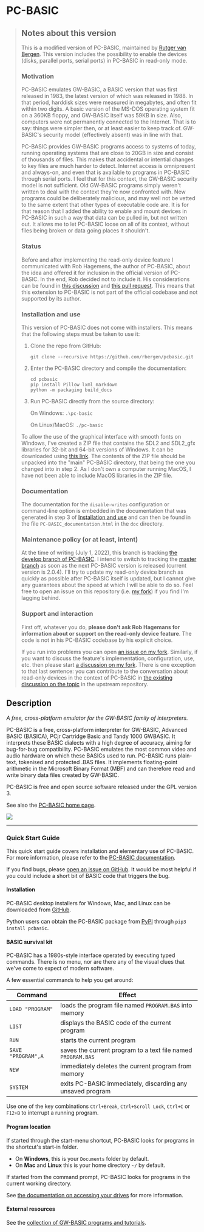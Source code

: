 # PC-BASIC #

> ## Notes about this version ##
>
> This is a modified version of PC-BASIC, maintained by [Rutger van Bergen](https://github.com/rbergen). This version includes the possibility to enable the devices (disks, parallel ports, serial ports) in PC-BASIC in read-only mode. 
>
> ### Motivation ###
>
> PC-BASIC emulates GW-BASIC, a BASIC version that was first released in 1983, the latest version of which was released in 1988. In that period, harddisk sizes were measured in megabytes, and often fit within two digits. A basic version of the MS-DOS operating system fit on a 360KB floppy, and GW-BASIC itself was 59KB in size. Also, computers were not permanently connected to the Internet. That is to say: things were simpler then, or at least easier to keep track of. GW-BASIC's security model (effectively absent) was in line with that.
>
> PC-BASIC provides GW-BASIC programs access to systems of today, running operating systems that are close to 20GB in size and consist of thousands of files. This makes that accidental or intential changes to key files are much harder to detect. Internet access is omnipresent and always-on, and even that is available to programs in PC-BASIC through serial ports. I feel that for this context, the GW-BASIC security model is not sufficient. Old GW-BASIC programs simply weren't written to deal with the context they're now confronted with. New programs could be deliberately malicious, and may well not be vetted to the same extent that other types of executable code are. It is for that reason that I added the ability to enable and mount devices in PC-BASIC in such a way that data can be pulled in, but not written out. It allows me to let PC-BASIC loose on all of its context, without files being broken or data going places it shouldn't.
>
> ### Status ###
>
> Before and after implementing the read-only device feature I communicated with Rob Hagemens, the author of PC-BASIC, about the idea and offered it for inclusion in the official version of PC-BASIC. In the end, Rob decided not to include it. His considerations can be found in [this discussion](https://github.com/robhagemans/pcbasic/discussions/186) and [this pull request](https://github.com/robhagemans/pcbasic/pull/188). This means that this extension to PC-BASIC is not part of the official codebase and not supported by its author.
>
> ### Installation and use ###
>
> This version of PC-BASIC does not come with installers. This means that the following steps must be taken to use it:
>
> 1. Clone the repo from GitHub:
>
>    ```text
>    git clone --recursive https://github.com/rbergen/pcbasic.git
>    ```
>
> 2. Enter the PC-BASIC directory and compile the documentation:
>
>    ```text
>    cd pcbasic
>    pip install Pillow lxml markdown
>    python -m packaging build_docs
>    ```
>
> 3. Run PC-BASIC directly from the source directory:
>
>    On Windows: `.\pc-basic`
>
>    On Linux/MacOS: `./pc-basic`
>
> To allow the use of the graphical interface with smooth fonts on Windows, I've created a ZIP file that contains the SDL2 and SDL2_gfx libraries for 32-bit and 64-bit versions of Windows. It can be downloaded using [this link](https://rbergen.home.xs4all.nl/pcbasic-libs.zip). The contents of the ZIP file should be unpacked into the "main" PC-BASIC directory, that being the one you changed into in step 2. As I don't own a computer running MacOS, I have not been able to include MacOS libraries in the ZIP file.
>
> ### Documentation ###
>
> The documentation for the `disable-writes` configuration or command-line option is embedded in the documentation that was generated in step 3 of [Installation and use](#installation-and-use) and can then be found in the file `PC-BASIC_documentation.html` in the `doc` directory.
>
> ### Maintenance policy (or at least, intent) ###
>
> At the time of writing (July 1, 2022), this branch is tracking [the develop branch of PC-BASIC](https://github.com/robhagemans/pcbasic/tree/develop). I intend to switch to tracking the [master branch](https://github.com/robhagemans/pcbasic/tree/master) as soon as the next PC-BASIC version is released (current version is 2.0.4). I'll try to update my read-only device branch as quickly as possible after PC-BASIC itself is updated, but I cannot give any guarantees about the speed at which I will be able to do so. Feel free to open an issue on this repository (i.e. [my fork](https://github.com/rbergen/pcbasic)) if you find I'm lagging behind.
>
> ### Support and interaction ###
>
> First off, whatever you do, **please don't ask Rob Hagemans for information about or support on the read-only device feature**. The code is not in his PC-BASIC codebase by his explicit choice.
>
> If you run into problems you can open [an issue on my fork](https://github.com/rbergen/pcbasic/issues). Similarly, if you want to discuss the feature's implementation, configuration, use, etc. then please start [a discussion on my fork](https://github.com/rbergen/pcbasic/discussions). There is one exception to that last sentence: you can contribute to the conversation about read-only devices in the context of PC-BASIC in [the existing discussion on the topic](https://github.com/robhagemans/pcbasic/discussions/186) in the upstream repository.
>  

## Description

_A free, cross-platform emulator for the GW-BASIC family of interpreters._

PC-BASIC is a free, cross-platform interpreter for GW-BASIC, Advanced BASIC (BASICA), PCjr Cartridge Basic and Tandy 1000 GWBASIC.
It interprets these BASIC dialects with a high degree of accuracy, aiming for bug-for-bug compatibility.
PC-BASIC emulates the most common video and audio hardware on which these BASICs used to run.
PC-BASIC runs plain-text, tokenised and protected .BAS files.
It implements floating-point arithmetic in the Microsoft Binary Format (MBF) and can therefore
read and write binary data files created by GW-BASIC.  

PC-BASIC is free and open source software released under the GPL version 3.  

See also the [PC-BASIC home page](http://robhagemans.github.io/pcbasic/).

![](https://robhagemans.github.io/pcbasic/screenshots/pcbasic-2.0.png)

----------

### Quick Start Guide ###

This quick start guide covers installation and elementary use of PC-BASIC. For more information, please refer to the [PC-BASIC documentation](http://pc-basic.org/doc/2.0#).

If you find bugs, please [open an issue on GitHub](https://github.com/robhagemans/pcbasic/issues). It would be most helpful if you could include a short bit of BASIC code that triggers the bug.


#### Installation ####

PC-BASIC desktop installers for Windows, Mac, and Linux can be downloaded from [GitHub](https://github.com/robhagemans/pcbasic/releases).

Python users can obtain the PC-BASIC package from [PyPI](https://pypi.org/project/pcbasic/) through `pip3 install pcbasic`.


#### BASIC survival kit ####
PC-BASIC has a 1980s-style interface operated by executing
typed commands. There is no menu, nor are there any of the visual clues
that we've come to expect of modern software.  

A few essential commands to help you get around:  

| Command               | Effect                                                        |
|-----------------------|---------------------------------------------------------------|
| `LOAD "PROGRAM"`      | loads the program file named `PROGRAM.BAS` into memory        |
| `LIST`                | displays the BASIC code of the current program                |
| `RUN`                 | starts the current program                                    |
| `SAVE "PROGRAM",A`    | saves the current program to a text file named `PROGRAM.BAS`  |
| `NEW`                 | immediately deletes the current program from memory           |
| `SYSTEM`              | exits PC-BASIC immediately, discarding any unsaved program    |

Use one of the key combinations `Ctrl+Break`, `Ctrl+Scroll Lock`, `Ctrl+C` or `F12+B`
to interrupt a running program.  


#### Program location ####
If started through the start-menu shortcut, PC-BASIC looks for programs in the shortcut's start-in folder.

- On **Windows**, this is your `Documents` folder by default.
- On **Mac** and **Linux** this is your home directory `~/` by default.

If started from the command prompt, PC-BASIC looks for programs in the current working directory.

See [the documentation on accessing your drives](http://pc-basic.org/doc/2.0#mounting) for more information.


#### External resources ####
See the [collection of GW-BASIC programs and tutorials](https://github.com/robhagemans/hoard-of-gwbasic).  
